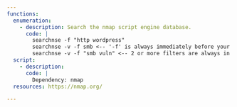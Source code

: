 ```yaml
---
functions:
  enumeration:
    - description: Search the nmap script engine database.
      code: |
        searchnse -f "http wordpress"
        searchnse -v -f smb <-- '-f' is always immediately before your filters
        searchnse -v -f "smb vuln" <-- 2 or more filters are always in quotes
  script:
    - description:
      code: |
        Dependency: nmap
  resources: https://nmap.org/

---
```

